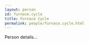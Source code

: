 ```yaml
---
layout: person
id: furnace.cycle
title: Furnace Cycle
permalink: people/furnace.cycle.html
---
```


Person details...